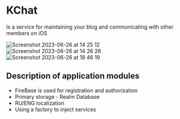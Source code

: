# KChat

Is a service for maintaining your blog and communicating with other members on iOS

![Screenshot 2023-06-26 at 14 25 12](https://github.com/S0koloff/KChat/assets/110035328/d4c9fbc5-8e98-4239-a58d-834f158b562e)
![Screenshot 2023-06-26 at 14 26 26](https://github.com/S0koloff/KChat/assets/110035328/5ddcc005-0b7a-49db-ad6b-bf2be8c8e7b8)
![Screenshot 2023-06-26 at 18 46 19](https://github.com/S0koloff/KChat/assets/110035328/9b88a0c5-8545-4a31-a2b7-06a0ed824e51)

## Description of application modules

* FireBase is used for registration and authorization
* Primary storage - Realm Database
* RU/ENG localization
* Using a factory to inject services
